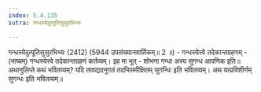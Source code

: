 ```yaml
---
index: 5.4.135
sutra: गन्धस्येदुत्पूतिसुसुरभिभ्यः

---
```

गन्धस्येदुत्पूतिसुसुरभिभ्यः (2412) (5944 उपसंख्यानवार्तिकम्॥ 2 ॥) - गन्धस्येत्त्वे तदेकान्तग्रहणम् - (भाष्यम्) गन्धस्येत्त्वे तदेकान्तग्रहणं कर्तव्यम्। इह मा भूत् - शोभना गन्धा अस्य सुगन्ध आपणिक इति॥ अथानुलिप्ते कथं भवितव्यम्? यदि तावद्यदनुगतं तदभिसमीक्षितम् सुगन्धिः इति भवितव्यम्। अथ यत्प्रविशीर्णम् सुगन्धः इति भवितव्यम्॥